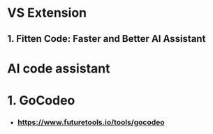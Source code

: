 # VS Extension
## 1. Fitten Code: Faster and Better AI Assistant


 # AI code assistant 

# 1. GoCodeo

 - ###  https://www.futuretools.io/tools/gocodeo
